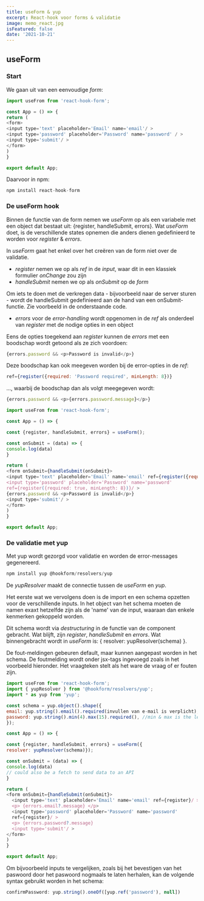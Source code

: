 ```yaml
---
title: useForm & yup 
excerpt: React-hook voor forms & validatie 
image: memo_react.jpg
isFeatured: false
date: '2021-10-21'
---
```


## useForm

### Start

We gaan uit van een eenvoudige *form*:

```js
import useFrom from 'react-hook-form';

const App = () => {
return (
<form>
<input type='text' placeholder='Email' name='email'/ >
<input type='password' placeholder='Password' name='password' / >
<input type='submit'/ >
</form>
)
}

export default App;
```

Daarvoor in npm:

```js
npm install react-hook-form
```


### De useForm hook

Binnen de functie van de form nemen we *useForm* op als een variabele met een object dat bestaat uit: {register, handleSubmit, errors}. Wat *useForm* doet, is de verschillende states opnemen die anders dienen gedefinieerd te worden voor *register* & *errors*. 

In *useForm* gaat het enkel over het creëren van de form niet over de validatie.

- *register* nemen we op als *ref* in de *input*, waar dit in een klassiek formulier *onChange* zou zijn
-  *handleSubmit* nemen we op als *onSubmit* op de *form*

Om iets te doen met de verkregen data - bijvoorbeeld naar de server sturen - wordt de handleSubmit gedefinieerd aan de hand van een onSubmit-functie. Zie voorbeeld in de onderstaande code.

- *errors* voor de *error-handling* wordt opgenomen in de *ref* als onderdeel van *register*
met de nodige opties in een object

Eens de opties toegekend aan *register* kunnen de *errors* met een boodschap wordt getoond als ze zich voordoen: 

```js 
{errors.password && <p>Password is invalid</p>} 
```  

Deze boodschap kan ook meegeven worden bij de error-opties in de *ref*: 

```js 
ref={register({required: 'Password required', minLength: 8})} 
```

..., waarbij de boodschap dan als volgt meegegeven wordt: 

```js 
{errors.password && <p>{errors.password.message}</p>} 
```


```js
import useFrom from 'react-hook-form';

const App = () => {

const {register, handleSubmit, errors} = useForm();

const onSubmit = (data) => {
console.log(data)
}

return (
<form onSubmit={handleSubmit(onSubmit}>
<input type='text' placeholder='Email' name='email' ref={register({required: true})}/ >
<input type='password' placeholder='Password' name='password'
ref={register({required: true, minLength: 8})}/ >
{errors.password && <p>Password is invalid</p>}
<input type='submit'/ >
</form>
)
}

export default App;
```


### De validatie met yup

Met yup wordt gezorgd voor validatie en worden de error-messages gegenereerd.

```js
npm install yup @hookform/resolvers/yup
```

De *yupResolver* maakt de connectie tussen de *useForm* en *yup*.

Het eerste wat we vervolgens doen is de import en een schema opzetten voor de verschillende inputs. In het object van het schema moeten de namen exaxt hetzelfde zijn als de 'name' van de input, waaraan dan enkele kenmerken gekoppeld worden.

Dit schema wordt via *destructuring* in de functie van de component gebracht. Wat blijft, zijn *register*, *handleSubmit* en *errors*. Wat binnengebracht wordt in *useForm* is: { resolver: yupResolver(schema) }.

De fout-meldingen gebeuren default, maar kunnen aangepast worden in het schema. De foutmelding wordt onder jsx-tags ingevoegd zoals in het voorbeeld hieronder. Het vraagteken stelt als het ware de vraag of er fouten zijn. 

```js
import useFrom from 'react-hook-form';
import { yupResolver } from '@hookform/resolvers/yup';
import * as yup from 'yup';

const schema = yup.object().shape({
email: yup.string().email().required(invullen van e-mail is verplicht),
password: yup.string().min(4).max(15).required(), //min & max is the length
});

const App = () => {

const {register, handleSubmit, errors} = useForm({
resolver: yupResolver(schema)});

const onSubmit = (data) => {
console.log(data)
// could also be a fetch to send data to an API
}

return (
<form onSubmit={handleSubmit(onSubmit}>
  <input type='text' placeholder='Email' name='email' ref={register}/ >
  <p> {errors.email?.message} </p>
  <input type='password' placeholder='Password' name='password'
  ref={register}/ >
  <p> {errors.password?.message}
  <input type='submit'/ >
</form>
)
}

export default App;
```

Om bijvoorbeeld inputs te vergelijken, zoals bij het bevestigen van het paswoord door het paswoord nogmaals te laten herhalen, kan de volgende syntax gebruikt worden in het schema:

```js
confirmPassword: yup.string().oneOf([yup.ref('password'), null])
```

